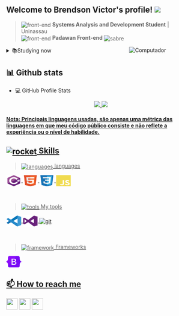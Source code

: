 
 ## Welcome to Brendson Victor's profile! <img src="https://media.giphy.com/media/hvRJCLFzcasrR4ia7z/giphy.gif" width="28">

> <img align="center" alt="front-end" height="28" width="35" src="https://cdn.discordapp.com/attachments/696749484012601344/899841551277117490/grupo-de-estudos.png"> **Systems Analysis and Development Student** | Uninassau <br>
> <img align="center" alt="front-end" height="35" width="35" src="https://cdn.discordapp.com/attachments/897931433841160192/897969961459404800/toppng.com-yoda-cute-458x458.png"> **Padawan Front-end** <img align="center" alt="sabre" height="20" width="20" src="https://i.imgur.com/04PvTmR.png">

<img src="https://cdn.discordapp.com/attachments/696749484012601344/899839913615306773/babyyoda_icon-removebg.png" min-width="500px" max-width="500px" width="177" align="right" alt="Computador">


<details>
<summary> 📚Studying now </summary> <br>
- 📗 C# <br>
- 📙 HTML <br>
- 📘 CSS <br>
- 📒 JavaScripit 
</details>

## 📊 Github stats
- 💻 GitHub Profile Stats

<div align="center">

  <a href="https://github.com/br3ndson">
  <img height="146em" src="https://github-readme-stats.vercel.app/api?username=br3nds0n&show_icons=true&theme=dark&include_all_commits=true&count_private=true"/>
  <img height="146em" src="https://github-readme-stats.vercel.app/api/top-langs/?username=br3nds0n&layout=compact&langs_count=7&theme=dark"/>   
   
</div>
  
  <h4> <b>Nota:</b> Principais linguagens usadas, são apenas uma métrica das linguagens em que meu código público consiste e não reflete a experiência ou o nível de habilidade.</h4>
 
  
## <img align="center" alt="rocket" height="25" width="25" src="https://cdn.discordapp.com/attachments/696749484012601344/899811382114013215/startup.png"> Skills 
 
> <img align="center" alt="languages" height="20" width="20" src="https://cdn.discordapp.com/attachments/696749484012601344/899805228793208852/programador.png"> languages 

 <p>
  <img align="center" alt="Csharp" height="30" width="40" src="https://raw.githubusercontent.com/devicons/devicon/master/icons/csharp/csharp-original.svg">
  <img align="center" alt="HTML" height="30" width="40" src="https://raw.githubusercontent.com/devicons/devicon/master/icons/html5/html5-original.svg">
  <img align="center" alt="CSS" height="30" width="40" src="https://raw.githubusercontent.com/devicons/devicon/master/icons/css3/css3-original.svg">
  <img align="center" alt="Js" height="30" width="40" src="https://raw.githubusercontent.com/devicons/devicon/master/icons/javascript/javascript-plain.svg">
 </p>
 
 <br/>
 
 > <img align="center" alt="tools" height="20" width="20" src="https://cdn.discordapp.com/attachments/696749484012601344/899806226026754068/tools.png"> My tools

 <p>
  <img align="center" alt="vs-code" height="30" width="40" src="https://github.com/devicons/devicon/blob/master/icons/vscode/vscode-original.svg">
  <img align="center" alt="vs" height="30" width="40" src="https://github.com/devicons/devicon/blob/master/icons/visualstudio/visualstudio-plain.svg">
  <img align="center" alt="git" height="30" width="40" src="https://raw.githubusercontent.com/jmnote/z-icons/master/svg/git.svg">
 </p>
 
 <br/>
 
  > <img align="center" alt="framework" height="20" width="20" src="https://cdn.discordapp.com/attachments/696749484012601344/899728257849630730/framework.png">  Frameworks
 
 <p>
  
 <img align="center" alt="bootstrap" height="30" width="40" src="https://raw.githubusercontent.com/devicons/devicon/2ae2a900d2f041da66e950e4d48052658d850630/icons/bootstrap/bootstrap-original.svg">
 <p/> 
 
 
## 📫 How to reach me

[gmail]: https//mailto:brendson.net@gmail.com
[linkedin]: https://www.linkedin.com/in/brendson-victor-da-silva-campos-05a47a208/
[instagram]: https://instagram.com/breendson/

<p align="left">
   <a href="https://instagram.com/breendson/" alt="Instagram">
  <img height="30" width="30" src="https://cdn.discordapp.com/attachments/696749484012601344/899812069757583440/instagram.png"/></a>
  
   <a href="https://www.linkedin.com/in/brendson" alt="Linkedin">
  <img height="30" width="30" src="https://cdn.discordapp.com/attachments/696749484012601344/899812823943741490/linkedin_1.png" /></a>                                                                                                                                            
   
  <a href="mailto:brendson.net@gmail.com" alt="Gmail">
  <img height="30" width="30" src="https://cdn.discordapp.com/attachments/696749484012601344/899813317315555368/gmail.png" /></a>
  
</p> 
 
